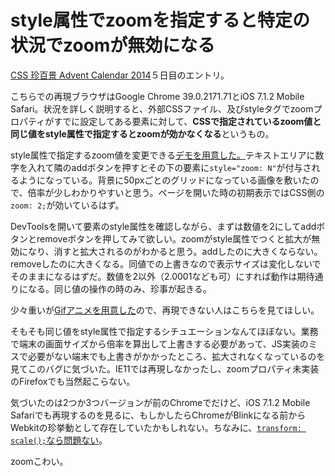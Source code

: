 # style属性でzoomを指定すると特定の状況でzoomが無効になる

[CSS 珍百景 Advent Calendar 2014](http://www.adventar.org/calendars/341)５日目のエントリ。

こちらでの再現ブラウザはGoogle Chrome 39.0.2171.71とiOS 7.1.2 Mobile Safari。状況を詳しく説明すると、外部CSSファイル、及びstyleタグでzoomプロパティがすでに設定してある要素に対して、<strong>CSSで指定されているzoom値と同じ値をstyle属性で指定するとzoomが効かなくなる</strong>というもの。

style属性で指定するzoom値を変更できる[デモを用意した。](http://dskd.jp/demo/51.html)テキストエリアに数字を入れて隣のaddボタンを押すとその下の要素に`style="zoom: N"`が付与されるようになっている。背景に50pxごとのグリッドになっている画像を敷いたので、倍率が少しわかりやすいと思う。ページを開いた時の初期表示ではCSS側の`zoom: 2;`が効いているはず。

DevToolsを開いて要素のstyle属性を確認しながら、まずは数値を2にしてaddボタンとremoveボタンを押してみて欲しい。zoomがstyle属性でつくと拡大が無効になり、消すと拡大されるのがわかると思う。addしたのに大きくならない。removeしたのに大きくなる。同値での上書きなので表示サイズは変化しないでそのままになるはずだ。数値を2以外（2.0001なども可）にすれば動作は期待通りになる。同じ値の操作の時のみ、珍事が起きる。

少々重いが[Gifアニメを用意した](http://dskd.jp/dist/img/double-zoom-bug/use-zoom.gif)ので、再現できない人はこちらを見てほしい。

そもそも同じ値をstyle属性で指定するシチュエーションなんてほぼない。業務で端末の画面サイズから倍率を算出して上書きする必要があって、JS実装のミスで必要がない端末でも上書きがかかったところ、拡大されなくなっているのを見てこのバグに気づいた。IE11では再現しなかったし、zoomプロパティ未実装のFirefoxでも当然起こらない。

気づいたのは2つか3つバージョンが前のChromeでだけど、iOS 7.1.2 Mobile Safariでも再現するのを見るに、もしかしたらChromeがBlinkになる前からWebkitの珍挙動として存在していたかもしれない。ちなみに、[`transform: scale();`なら問題ない](http://dskd.jp/demo/52.html)。

zoomこわい。
